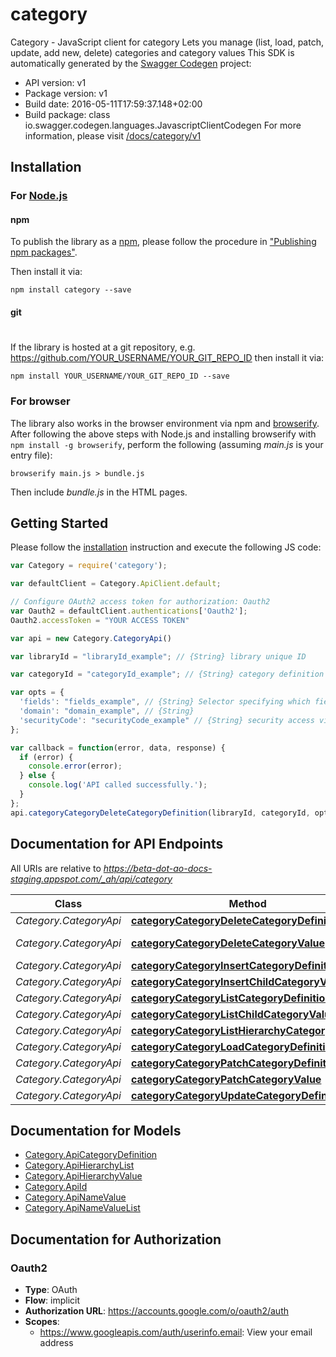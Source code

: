 # category

Category - JavaScript client for category
Lets you manage (list, load, patch, update, add new, delete) categories and category values
This SDK is automatically generated by the [Swagger Codegen](https://github.com/swagger-api/swagger-codegen) project:

- API version: v1
- Package version: v1
- Build date: 2016-05-11T17:59:37.148+02:00
- Build package: class io.swagger.codegen.languages.JavascriptClientCodegen
For more information, please visit [/docs/category/v1](/docs/category/v1)

## Installation

### For [Node.js](https://nodejs.org/)

#### npm

To publish the library as a [npm](https://www.npmjs.com/),
please follow the procedure in ["Publishing npm packages"](https://docs.npmjs.com/getting-started/publishing-npm-packages).

Then install it via:

```shell
npm install category --save
```

#### git
#
If the library is hosted at a git repository, e.g.
https://github.com/YOUR_USERNAME/YOUR_GIT_REPO_ID
then install it via:

```shell
npm install YOUR_USERNAME/YOUR_GIT_REPO_ID --save
```

### For browser

The library also works in the browser environment via npm and [browserify](http://browserify.org/). After following
the above steps with Node.js and installing browserify with `npm install -g browserify`,
perform the following (assuming *main.js* is your entry file):

```shell
browserify main.js > bundle.js
```

Then include *bundle.js* in the HTML pages.

## Getting Started

Please follow the [installation](#installation) instruction and execute the following JS code:

```javascript
var Category = require('category');

var defaultClient = Category.ApiClient.default;

// Configure OAuth2 access token for authorization: Oauth2
var Oauth2 = defaultClient.authentications['Oauth2'];
Oauth2.accessToken = "YOUR ACCESS TOKEN"

var api = new Category.CategoryApi()

var libraryId = "libraryId_example"; // {String} library unique ID

var categoryId = "categoryId_example"; // {String} category definition unique ID

var opts = { 
  'fields': "fields_example", // {String} Selector specifying which fields to include in a partial response.
  'domain': "domain_example", // {String} 
  'securityCode': "securityCode_example" // {String} security access via string
};

var callback = function(error, data, response) {
  if (error) {
    console.error(error);
  } else {
    console.log('API called successfully.');
  }
};
api.categoryCategoryDeleteCategoryDefinition(libraryId, categoryId, opts, callback);

```

## Documentation for API Endpoints

All URIs are relative to *https://beta-dot-ao-docs-staging.appspot.com/_ah/api/category*

Class | Method | HTTP request | Description
------------ | ------------- | ------------- | -------------
*Category.CategoryApi* | [**categoryCategoryDeleteCategoryDefinition**](docs/CategoryApi.md#categoryCategoryDeleteCategoryDefinition) | **DELETE** /v1/libraries/{libraryId}/categories/{categoryId} | deleteCategoryDefinition
*Category.CategoryApi* | [**categoryCategoryDeleteCategoryValue**](docs/CategoryApi.md#categoryCategoryDeleteCategoryValue) | **DELETE** /v1/libraries/{libraryId}/categories/{categoryId}/values/{categoryValueId} | deleteCategoryValue
*Category.CategoryApi* | [**categoryCategoryInsertCategoryDefinition**](docs/CategoryApi.md#categoryCategoryInsertCategoryDefinition) | **PUT** /v1 | insertCategoryDefinition
*Category.CategoryApi* | [**categoryCategoryInsertChildCategoryValue**](docs/CategoryApi.md#categoryCategoryInsertChildCategoryValue) | **PUT** /v1/libraries/{libraryId}/categories/{categoryId}/values | insertChildCategoryValue
*Category.CategoryApi* | [**categoryCategoryListCategoryDefinitions**](docs/CategoryApi.md#categoryCategoryListCategoryDefinitions) | **GET** /v1/libraries/{libraryId} | listCategoryDefinitions
*Category.CategoryApi* | [**categoryCategoryListChildCategoryValues**](docs/CategoryApi.md#categoryCategoryListChildCategoryValues) | **GET** /v1/libraries/{libraryId}/categories/{categoryId}/values | listChildCategoryValues
*Category.CategoryApi* | [**categoryCategoryListHierarchyCategoryValues**](docs/CategoryApi.md#categoryCategoryListHierarchyCategoryValues) | **GET** /v1/libraries/{libraryId}/categories/{categoryId}/allvalueshierarchy | listHierarchyCategoryValues
*Category.CategoryApi* | [**categoryCategoryLoadCategoryDefinition**](docs/CategoryApi.md#categoryCategoryLoadCategoryDefinition) | **GET** /v1/libraries/{libraryId}/categories/{categoryId} | loadCategoryDefinition
*Category.CategoryApi* | [**categoryCategoryPatchCategoryDefinition**](docs/CategoryApi.md#categoryCategoryPatchCategoryDefinition) | **PATCH** /v1 | patchCategoryDefinition
*Category.CategoryApi* | [**categoryCategoryPatchCategoryValue**](docs/CategoryApi.md#categoryCategoryPatchCategoryValue) | **PATCH** /v1/libraries/{libraryId}/categories/{categoryId}/values | patchCategoryValue
*Category.CategoryApi* | [**categoryCategoryUpdateCategoryDefinition**](docs/CategoryApi.md#categoryCategoryUpdateCategoryDefinition) | **POST** /v1 | updateCategoryDefinition


## Documentation for Models

 - [Category.ApiCategoryDefinition](docs/ApiCategoryDefinition.md)
 - [Category.ApiHierarchyList](docs/ApiHierarchyList.md)
 - [Category.ApiHierarchyValue](docs/ApiHierarchyValue.md)
 - [Category.ApiId](docs/ApiId.md)
 - [Category.ApiNameValue](docs/ApiNameValue.md)
 - [Category.ApiNameValueList](docs/ApiNameValueList.md)


## Documentation for Authorization


### Oauth2

- **Type**: OAuth
- **Flow**: implicit
- **Authorization URL**: https://accounts.google.com/o/oauth2/auth
- **Scopes**: 
  - https://www.googleapis.com/auth/userinfo.email: View your email address

